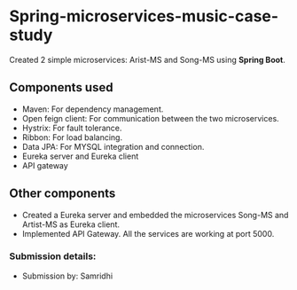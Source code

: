 # Spring-microservices-music-case-study
Created 2 simple microservices: Arist-MS and Song-MS using **Spring Boot**.

## Components used
- Maven: For dependency management.
- Open feign client: For communication between the two microservices.
- Hystrix: For fault tolerance.
- Ribbon: For load balancing.
- Data JPA: For MYSQL integration and connection.
- Eureka server and Eureka client
- API gateway

## Other components
- Created a Eureka server and embedded the microservices Song-MS and Artist-MS as Eureka client.
- Implemented API Gateway. All the services are working at port 5000.

### Submission details:
- Submission by: Samridhi

